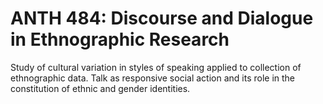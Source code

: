 # ANTH 484: Discourse and Dialogue in Ethnographic Research

Study of cultural variation in styles of speaking applied to collection of ethnographic data. Talk as responsive social action and its role in the constitution of ethnic and gender identities.